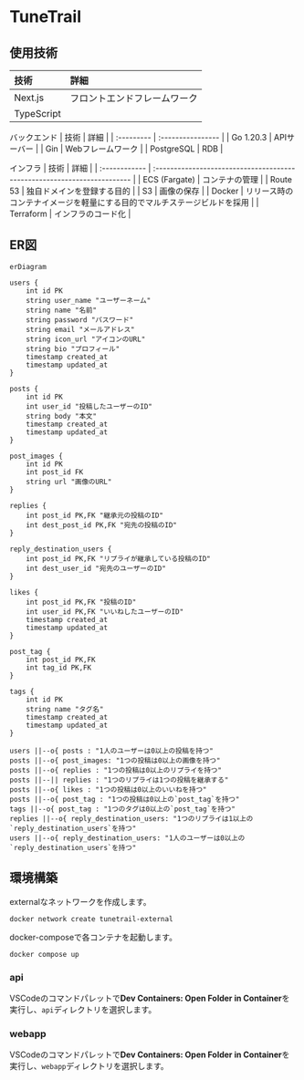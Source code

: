 # TuneTrail

## 使用技術

| 技術       | 詳細                         |
| :--------- | :--------------------------- |
| Next.js    | フロントエンドフレームワーク |
| TypeScript |                              |


バックエンド
| 技術       | 詳細              |
| :--------- | :---------------- |
| Go 1.20.3  | APIサーバー       |
| Gin        | Webフレームワーク |
| PostgreSQL | RDB               |

インフラ
| 技術          | 詳細                                                                     |
| :------------ | :----------------------------------------------------------------------- |
| ECS (Fargate) | コンテナの管理                                                           |
| Route 53      | 独自ドメインを登録する目的                                               |
| S3            | 画像の保存                                                               |
| Docker        | リリース時のコンテナイメージを軽量にする目的でマルチステージビルドを採用 |
| Terraform     | インフラのコード化                                                       |

## ER図

```mermaid
erDiagram

users {
    int id PK
    string user_name "ユーザーネーム"
    string name "名前"
    string password "パスワード"
    string email "メールアドレス"
    string icon_url "アイコンのURL"
    string bio "プロフィール"
    timestamp created_at
    timestamp updated_at
}

posts {
    int id PK
    int user_id "投稿したユーザーのID"
    string body "本文"
    timestamp created_at
    timestamp updated_at
}

post_images {
    int id PK
    int post_id FK
    string url "画像のURL"
}

replies {
    int post_id PK,FK "継承元の投稿のID"
    int dest_post_id PK,FK "宛先の投稿のID"
}

reply_destination_users {
    int post_id PK,FK "リプライが継承している投稿のID"
    int dest_user_id "宛先のユーザーのID"
}

likes {
    int post_id PK,FK "投稿のID"
    int user_id PK,FK "いいねしたユーザーのID"
    timestamp created_at
    timestamp updated_at
}

post_tag {
    int post_id PK,FK
    int tag_id PK,FK
}

tags {
    int id PK
    string name "タグ名"
    timestamp created_at
    timestamp updated_at
}

users ||--o{ posts : "1人のユーザーは0以上の投稿を持つ"
posts ||--o{ post_images: "1つの投稿は0以上の画像を持つ"
posts ||--o{ replies : "1つの投稿は0以上のリプライを持つ"
posts ||--|| replies : "1つのリプライは1つの投稿を継承する"
posts ||--o{ likes : "1つの投稿は0以上のいいねを持つ"
posts ||--o{ post_tag : "1つの投稿は0以上の`post_tag`を持つ"
tags ||--o{ post_tag : "1つのタグは0以上の`post_tag`を持つ"
replies ||--o{ reply_destination_users: "1つのリプライは1以上の`reply_destination_users`を持つ"
users ||--o{ reply_destination_users: "1人のユーザーは0以上の`reply_destination_users`を持つ"

```

## 環境構築

externalなネットワークを作成します。

```
docker network create tunetrail-external
```

docker-composeで各コンテナを起動します。

```
docker compose up
```
### api

VSCodeのコマンドパレットで**Dev Containers: Open Folder in Container**を実行し、`api`ディレクトリを選択します。

### webapp

VSCodeのコマンドパレットで**Dev Containers: Open Folder in Container**を実行し、`webapp`ディレクトリを選択します。
